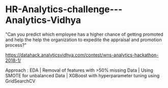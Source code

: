 # HR-Analytics-challenge---Analytics-Vidhya
"Can you predict which employee has a higher chance of getting promoted and help the help the organization to expedite the appraisal and promotion process?"

https://datahack.analyticsvidhya.com/contest/wns-analytics-hackathon-2018-1/

Approach :
EDA | Removal of features with >50% missing Data | Using SMOTE for unbalanced Data | 
XGBoost with hyperparameter tuning using GridSearchCV
